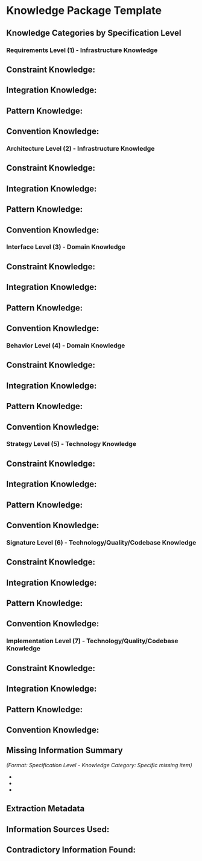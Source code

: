 # Knowledge Package Template

## Knowledge Categories by Specification Level

### Requirements Level (1) - Infrastructure Knowledge
**Constraint Knowledge**:
- 

**Integration Knowledge**:
- 

**Pattern Knowledge**:
- 

**Convention Knowledge**:
- 

### Architecture Level (2) - Infrastructure Knowledge
**Constraint Knowledge**:
- 

**Integration Knowledge**:
- 

**Pattern Knowledge**:
- 

**Convention Knowledge**:
- 

### Interface Level (3) - Domain Knowledge
**Constraint Knowledge**:
- 

**Integration Knowledge**:
- 

**Pattern Knowledge**:
- 

**Convention Knowledge**:
- 

### Behavior Level (4) - Domain Knowledge  
**Constraint Knowledge**:
- 

**Integration Knowledge**:
- 

**Pattern Knowledge**:
- 

**Convention Knowledge**:
- 

### Strategy Level (5) - Technology Knowledge
**Constraint Knowledge**:
- 

**Integration Knowledge**:
- 

**Pattern Knowledge**:
- 

**Convention Knowledge**:
- 

### Signature Level (6) - Technology/Quality/Codebase Knowledge
**Constraint Knowledge**:
- 

**Integration Knowledge**:
- 

**Pattern Knowledge**:
- 

**Convention Knowledge**:
- 

### Implementation Level (7) - Technology/Quality/Codebase Knowledge
**Constraint Knowledge**:
- 

**Integration Knowledge**:
- 

**Pattern Knowledge**:
- 

**Convention Knowledge**:
- 

## Missing Information Summary

*(Format: Specification Level - Knowledge Category: Specific missing item)*

- 
- 
- 

## Extraction Metadata
**Information Sources Used**:
- 

**Contradictory Information Found**:
- 